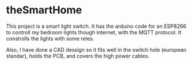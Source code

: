 # theSmartHome
This project is a smart light switch. It has the arduino code for an ESP8266 to controll my bedroom lights though internet, with the MQTT protocol. It constrolls the lights with some reles.

Also, I have done a CAD dessign so it fits well in the switch hole (european standar), holds the PCB, and covers the high power cables.
